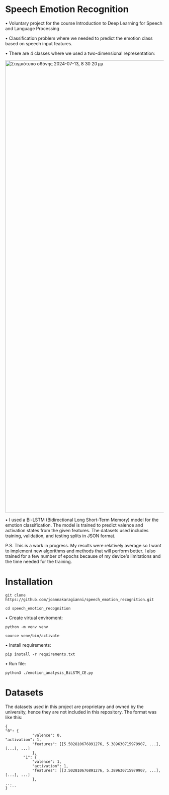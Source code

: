 # Speech Emotion Recognition
• Voluntary project for the course Introduction to Deep Learning for Speech and Language Processing

• Classification problem where we needed to predict the emotion class based on speech input features.

• There are 4 classes where we used a two-dimensional representation:


<img width="1440" alt="Στιγμιότυπο οθόνης 2024-07-13, 8 30 20 μμ" src="https://github.com/user-attachments/assets/63192d86-0724-4eb6-9da8-00d91aab3b2f">


• I used a Bi-LSTM (Bidirectional Long Short-Term Memory) model for the emotion classification. The model is trained to predict valence and activation states from the given features. The datasets used includes training, validation, and testing splits in JSON format.

P.S. This is a work in progress. My results were relatively average so I want to implement new algorithms and methods that will perform better. I also trained for a few number of epochs because of my device's limitations and the time needed for the training.

# Installation 
``` git clone https://github.com/joannakaragianni/speech_emotion_recognition.git ```

``` cd speech_emotion_recognition ```

• Create virtual enviroment:

``` python -m venv venv ```

``` source venv/bin/activate ```

• Install requirements:

``` pip install -r requirements.txt ```

• Run file:

``` python3 ./emotion_analysis_BiLSTM_CE.py ```
# Datasets 
The datasets used in this project are proprietary and owned by the university, hence they are not included in this repository.
The format was like this: 
```
{
"0": {
            "valence": 0,
"activation": 1,
            "features": [[5.502810676891276, 5.389630715979907, ...], [...], ...]
            },
        "1": {
            "valence": 1,
            "activation": 1,
            "features": [[3.502810676891276, 5.389630715979907, ...], [...], ...]
            },
...
} ```

